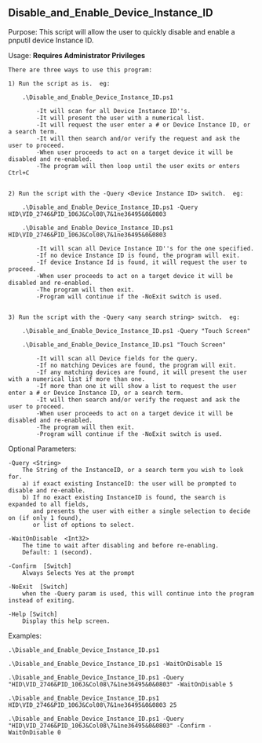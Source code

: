 Disable_and_Enable_Device_Instance_ID
-------------------------------------

Purpose:
     This script will allow the user to quickly disable and enable a pnputil device Instance ID.

Usage:
	**Requires Administrator Privileges**

	There are three ways to use this program:

	1) Run the script as is.  eg:

		.\Disable_and_Enable_Device_Instance_ID.ps1

			-It will scan for all Device Instance ID''s.
			-It will present the user with a numerical list.
			-It will request the user enter a # or Device Instance ID, or a search term.
			-It will then search and/or verify the request and ask the user to proceed.
			-When user proceeds to act on a target device it will be disabled and re-enabled.
            -The program will then loop until the user exits or enters Ctrl+C


	2) Run the script with the -Query <Device Instance ID> switch.  eg:

		.\Disable_and_Enable_Device_Instance_ID.ps1 -Query HID\VID_2746&PID_106J&Col08\7&1ne36495&0&0803

		.\Disable_and_Enable_Device_Instance_ID.ps1 HID\VID_2746&PID_106J&Col08\7&1ne36495&0&0803

			-It will scan all Device Instance ID''s for the one specified.
            -If no device Instance ID is found, the program will exit.
			-If device Instance Id is found, it will request the user to proceed.
			-When user proceeds to act on a target device it will be disabled and re-enabled.
            -The program will then exit.
            -Program will continue if the -NoExit switch is used.


	3) Run the script with the -Query <any search string> switch.  eg:

		.\Disable_and_Enable_Device_Instance_ID.ps1 -Query "Touch Screen"

		.\Disable_and_Enable_Device_Instance_ID.ps1 "Touch Screen"

			-It will scan all Device fields for the query.
            -If no matching Devices are found, the program will exit.
            -If any matching devices are found, it will present the user with a numerical list if more than one.
			-If more than one it will show a list to request the user enter a # or Device Instance ID, or a search term.
			-It will then search and/or verify the request and ask the user to proceed.
			-When user proceeds to act on a target device it will be disabled and re-enabled.
            -The program will then exit.
            -Program will continue if the -NoExit switch is used.


  Optional Parameters:

    -Query <String>     
        The String of the InstanceID, or a search term you wish to look for.
        a) if exact existing InstanceID: the user will be prompted to disable and re-enable.
        b) If no exact existing InstanceID is found, the search is expanded to all fields,
           and presents the user with either a single selection to decide on (if only 1 found),
           or list of options to select.
      
    -WaitOnDisable  <Int32>
        The time to wait after disabling and before re-enabling.
        Default: 1 (second).
      
    -Confirm  [Switch]
        Always Selects Yes at the prompt

    -NoExit  [Switch]
        when the -Query param is used, this will continue into the program instead of exiting.

    -Help [Switch]
        Display this help screen.

  Examples:

    .\Disable_and_Enable_Device_Instance_ID.ps1

    .\Disable_and_Enable_Device_Instance_ID.ps1 -WaitOnDisable 15

    .\Disable_and_Enable_Device_Instance_ID.ps1 -Query "HID\VID_2746&PID_106J&Col08\7&1ne36495&0&0803" -WaitOnDisable 5

    .\Disable_and_Enable_Device_Instance_ID.ps1 HID\VID_2746&PID_106J&Col08\7&1ne36495&0&0803 25

    .\Disable_and_Enable_Device_Instance_ID.ps1 -Query "HID\VID_2746&PID_106J&Col08\7&1ne36495&0&0803" -Confirm -WaitOnDisable 0